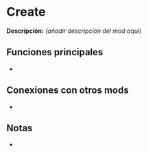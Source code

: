 # Create

**Descripción:** *(añadir descripción del mod aquí)*

## Funciones principales
- 

## Conexiones con otros mods
- 

## Notas
- 
